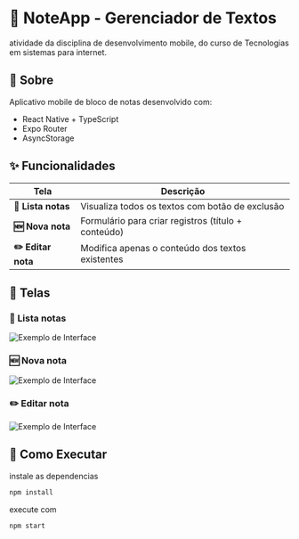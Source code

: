 # 📱 NoteApp - Gerenciador de Textos

atividade da disciplina de desenvolvimento mobile, do curso de Tecnologias em sistemas para internet.

## 📌 Sobre

Aplicativo mobile de bloco de notas desenvolvido com:

- React Native + TypeScript
- Expo Router
- AsyncStorage

## ✨ Funcionalidades

| Tela | Descrição |
|------|-----------|
| **📜 Lista notas** | Visualiza todos os textos com botão de exclusão |
| **🆕 Nova nota** | Formulário para criar registros (título + conteúdo) |
| **✏️  Editar nota** | Modifica apenas o conteúdo dos textos existentes |

## 📱 Telas

### 📜 Lista notas

![Exemplo de Interface](.github/preview/list.jpg) 

### 🆕 Nova nota

![Exemplo de Interface](.github/preview/new.jpg) 

### ✏️  Editar nota

![Exemplo de Interface](.github/preview/edit.jpg) 

## 🚀 Como Executar

instale as dependencias

```bash
npm install
```
execute com

```bash
npm start
```

